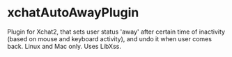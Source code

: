 xchatAutoAwayPlugin
===================

Plugin for Xchat2, that sets user status 'away' after certain time of inactivity (based on mouse and keyboard activity), and undo it when user comes back. Linux and Mac only. Uses LibXss.
